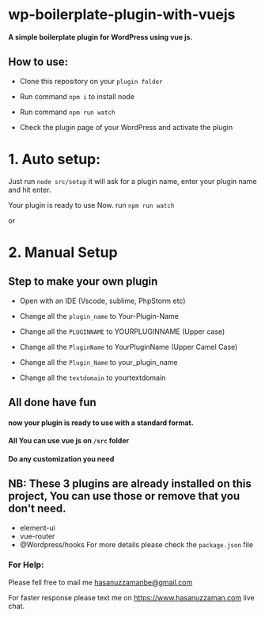 # wp-boilerplate-plugin-with-vuejs

#### A simple boilerplate plugin for WordPress using vue js.

## How to use:

* Clone this repository on your `plugin folder`

* Run command `npm i` to install node 

* Run command `npm run watch` 

* Check the plugin page of your WordPress and activate the plugin
# 1. Auto setup:
Just run `node src/setup`
it will ask for a plugin name, enter your plugin name and hit enter.

Your plugin is ready to use Now.
run `npm run watch`

or

# 2. Manual Setup

## Step to make your own plugin

* Open with an IDE (Vscode, sublime, PhpStorm etc)

* Change all the   `plugin_name` to Your-Plugin-Name 
* Change all the   `PLUGINNAME`  to YOURPLUGINNAME    (Upper case)
* Change all the   `PluginName`  to YourPluginName    (Upper Camel Case)
* Change all the   `Plugin_Name` to your_plugin_name
* Change all the   `textdomain`  to yourtextdomain


## All done have fun
#### now your plugin is ready to use with a standard format.
#### All You can use vue js on `/src` folder
#### Do any customization you need

 ## NB: These 3 plugins are already installed on this project, You can use those or remove that you don't need.
 * element-ui
 * vue-router
 * @Wordpress/hooks
 For more details please check the `package.json` file
 
 ### For Help:
 Please fell free to mail me <a href="mailto:hasanuzzamanbe@gmail.com">hasanuzzamanbe@gmail.com</a>
 
 For faster response please text me on https://www.hasanuzzaman.com live chat.
 
